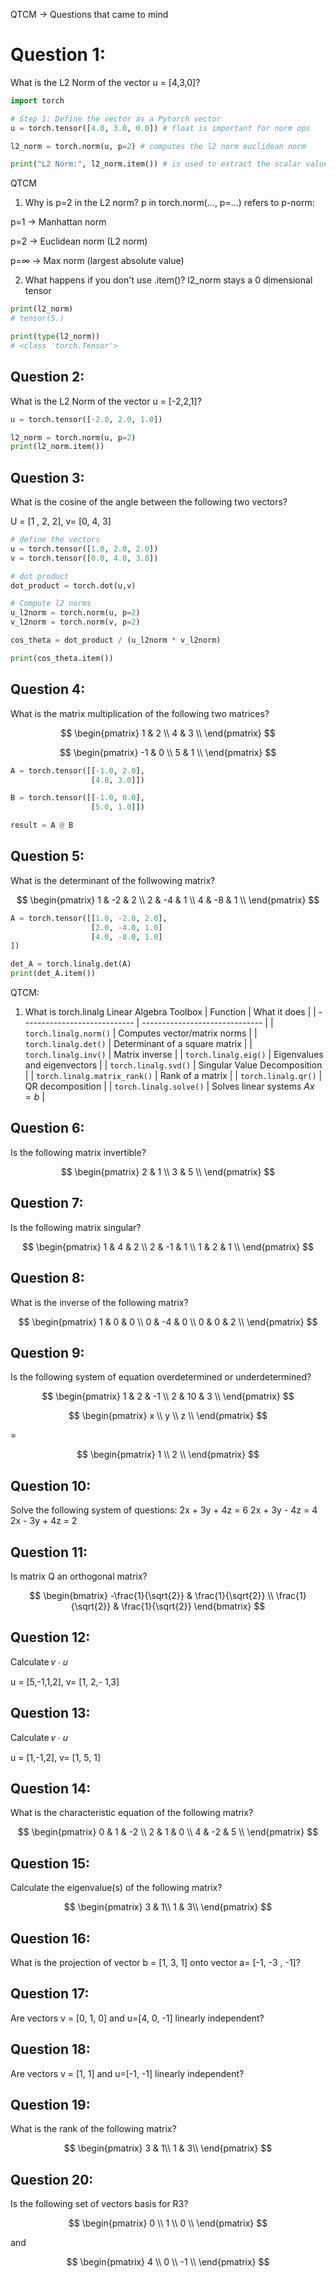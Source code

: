 
QTCM -> Questions that came to mind
# Question 1:

What is the L2 Norm of the vector u = [4,3,0]?

```python
import torch

# Step 1: Define the vector as a Pytorch vector
u = torch.tensor([4.0, 3.0, 0.0]) # float is important for norm ops

l2_norm = torch.norm(u, p=2) # computes the l2 norm euclidean norm

print("L2 Norm:", l2_norm.item()) # is used to extract the scalar value from a 0D Tensor
```
QTCM
1. Why is p=2 in the L2 norm?
p in torch.norm(..., p=...) refers to p-norm:

p=1 → Manhattan norm

p=2 → Euclidean norm (L2 norm)

p=∞ → Max norm (largest absolute value)

2. What happens if you don't use .item()?
l2_norm stays a 0 dimensional tensor
```python
print(l2_norm)
# tensor(5.)

print(type(l2_norm))
# <class 'torch.Tensor'>
```

## Question 2:

What is the L2 Norm of the vector u = [-2,2,1]?

```python
u = torch.tensor([-2.0, 2.0, 1.0])

l2_norm = torch.norm(u, p=2)
print(l2_norm.item())
```


## Question 3:
What is the cosine of the angle between the following two vectors?

U = [1 , 2, 2], v= [0, 4, 3]

```python
# define the vectors
u = torch.tensor([1.0, 2.0, 2.0])
v = torch.tensor([0.0, 4.0, 3.0])

# dot product
dot_product = torch.dot(u,v)

# Compute l2 norms
u_l2norm = torch.norm(u, p=2)
v_l2norm = torch.norm(v, p=2)

cos_theta = dot_product / (u_l2norm * v_l2norm)

print(cos_theta.item())

```


## Question 4:
What is the matrix multiplication of the following two matrices?

$$
\begin{pmatrix}
    1 & 2 \\
    4 & 3 \\
\end{pmatrix}
$$

$$
\begin{pmatrix}
    -1 & 0 \\
    5 & 1 \\
\end{pmatrix}
$$

```python
A = torch.tensor([[-1.0, 2.0],
                  [4.0, 3.0]])

B = torch.tensor([[-1.0, 0.0],
                  [5.0, 1.0]])

result = A @ B
```

## Question 5:
What is the determinant of the follwowing matrix?

$$
\begin{pmatrix}
    1 & -2 & 2 \\
    2 & -4 & 1 \\
    4 & -8 & 1 \\
\end{pmatrix}
$$

```python
A = torch.tensor([[1.0, -2.0, 2.0],
                  [2.0, -4.0, 1.0]
                  [4.0, -8.0, 1.0]
])

det_A = torch.linalg.det(A)
print(det_A.item())
```
QTCM:
1. What is torch.linalg
Linear Algebra Toolbox
| Function                     | What it does                   |
| ---------------------------- | ------------------------------ |
| `torch.linalg.norm()`        | Computes vector/matrix norms   |
| `torch.linalg.det()`         | Determinant of a square matrix |
| `torch.linalg.inv()`         | Matrix inverse                 |
| `torch.linalg.eig()`         | Eigenvalues and eigenvectors   |
| `torch.linalg.svd()`         | Singular Value Decomposition   |
| `torch.linalg.matrix_rank()` | Rank of a matrix               |
| `torch.linalg.qr()`          | QR decomposition               |
| `torch.linalg.solve()`       | Solves linear systems $Ax = b$ |

## Question 6:

Is the following matrix invertible?

$$
\begin{pmatrix}
    2 & 1 \\
    3 & 5 \\
\end{pmatrix}
$$
## Question 7:
Is the following matrix singular?

$$
\begin{pmatrix}
    1 & 4 & 2 \\
    2 & -1 & 1 \\
    1 & 2 & 1 \\
\end{pmatrix}
$$
## Question 8:
What is the inverse of the following matrix?

$$
\begin{pmatrix}
    1 & 0 & 0 \\
    0 & -4 & 0 \\
    0 & 0 & 2 \\
\end{pmatrix}
$$

## Question 9:
Is the following system of equation overdetermined or underdetermined?

$$
\begin{pmatrix}
    1 & 2 & -1 \\
    2 & 10 & 3 \\
\end{pmatrix}
$$

$$
\begin{pmatrix}
    x \\
    y \\
    z \\
\end{pmatrix}
$$

=

$$
\begin{pmatrix}
    1 \\
    2 \\
\end{pmatrix}
$$


## Question 10:
Solve the following system of questions:
2x + 3y + 4z = 6
2x + 3y - 4z = 4 
2x - 3y + 4z = 2

## Question 11:
Is matrix Q an orthogonal matrix?

$$
\begin{bmatrix}
-\frac{1}{\sqrt{2}} & \frac{1}{\sqrt{2}} \\
\frac{1}{\sqrt{2}} & \frac{1}{\sqrt{2}}
\end{bmatrix}
$$
## Question 12:
Calculate 𝑣 ∙ 𝑢 

u = [5,-1,1,2], v= [1, 2,- 1,3] 

## Question 13:
Calculate 𝑣 ∙ 𝑢 

u = [1,-1,2], v= [1, 5, 1] 

## Question 14:
What is the characteristic equation of the following matrix?

$$
\begin{pmatrix}
    0 & 1 & -2 \\
    2 & 1 & 0 \\
    4 & -2 & 5 \\
\end{pmatrix}
$$

## Question 15:
Calculate the eigenvalue(s) of the following matrix? 


$$
\begin{pmatrix}
    3 & 1\\
    1 & 3\\
\end{pmatrix}
$$

## Question 16:
What is the projection of vector b = [1, 3, 1] onto vector a= [-1, -3 , -1]? 

## Question 17:
Are vectors v = [0, 1, 0] and u=[4, 0, -1] linearly independent? 

## Question 18:
Are vectors v = [1, 1] and u=[-1, -1] linearly independent? 

## Question 19:
What is the rank of the following matrix?

$$
\begin{pmatrix}
    3 & 1\\
    1 & 3\\
\end{pmatrix}
$$

## Question 20:
Is the following set of vectors basis for R3? 

$$
\begin{pmatrix}
    0 \\
    1 \\
    0 \\
\end{pmatrix}
$$

and

$$
\begin{pmatrix}
    4 \\
    0 \\
    -1 \\
\end{pmatrix}
$$
